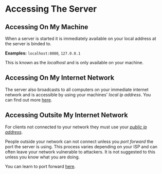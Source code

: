 # Accessing The Server

<!-- local -->
## Accessing On My Machine

When a server is started it is immediately available on your local address at the server is binded to.

**Examples:** `localhost:8080`, `127.0.0.1`

This is known as the *localhost* and is only available on your machine.

<!-- network -->
## Accessing On My Internet Network

The server also broadcasts to all computers on your immediate internet network and is accessible by using your machines' *local ip address*. You can find out more [here](https://www.google.com/search?q=How+to+find+my+local+ip+address).

<!-- public -->
## Accessing Outsite My Internet Network

For clients not connected to your network they must use your [*public ip address*](https://www.whatismyip.com/what-is-my-public-ip-address).

People outside your network can not connect unless you *port forward* the port the server is using. This process varies depending on your ISP and can often leave your network vulnerable to attackers. It is not suggested to this unless you know what you are doing.

You can learn to port forward [here](https://www.google.com/search?q=How+to+port+forward).